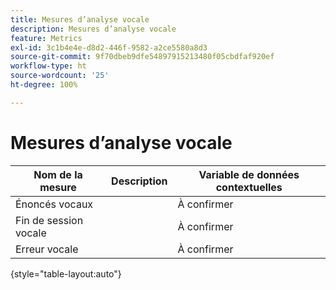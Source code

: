 ```yaml
---
title: Mesures d’analyse vocale
description: Mesures d’analyse vocale
feature: Metrics
exl-id: 3c1b4e4e-d8d2-446f-9582-a2ce5580a8d3
source-git-commit: 9f70dbeb9dfe54897915213480f05cbdfaf920ef
workflow-type: ht
source-wordcount: '25'
ht-degree: 100%

---
```


# Mesures d’analyse vocale

| Nom de la mesure | Description | Variable de données contextuelles |
| --- | --- | --- |
| Énoncés vocaux | | À confirmer |
| Fin de session vocale | | À confirmer |
| Erreur vocale | | À confirmer |

{style="table-layout:auto"}
